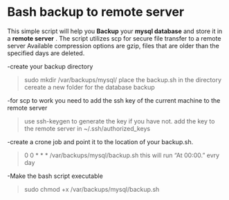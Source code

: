 # Bash backup to remote server

This simple script will help you **Backup**  your  **mysql database**  and store it in a  **remote server** .
The script utilizes scp for secure file transfer to a remote server
Available compression options are gzip, files that are older than the specified days are deleted.

-create your backup directory
> sudo mkdir /var/backups/mysql/
> place the backup.sh in the directory
> cereate a new folder for the database backup

-for scp to work you need to add the ssh key of the current machine to the remote server
>use ssh-keygen to generate the key if you have not.
>add the key to the remote server in  ~/.ssh/authorized_keys

-create a crone job and point it to the location of your backup.sh.
> 0 0 * * * /var/backups/mysql/backup.sh
>this will run “At 00:00.” evry day

-Make the bash script executable
 > sudo chmod +x  /var/backups/mysql/backup.sh 
